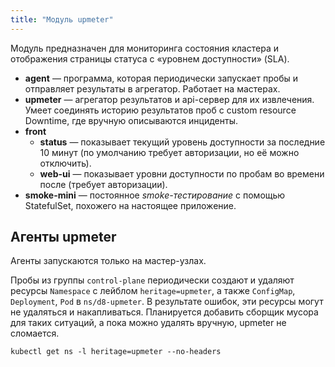 ```yaml
---
title: "Модуль upmeter"
---
```


Модуль предназначен для мониторинга состояния кластера и отображения страницы статуса с «уровнем доступности» (SLA).

- **agent** — программа, которая периодически запускает пробы и отправляет результаты в агрегатор. Работает на мастерах.
- **upmeter** — агрегатор результатов и api-сервер для их извлечения. Умеет соединять историю результатов проб с custom resource Downtime, где вручную описываются инциденты.
- **front**
    - **status** — показывает текущий уровень доступности за последние 10 минут (по умолчанию требует авторизации, но её можно отключить).
    - **web-ui** — показывает уровни доступности по пробам во времени после (требует авторизации).
- **smoke-mini** — постоянное *smoke-тестирование* с помощью StatefulSet, похожего на настоящее приложение.

## Агенты upmeter

Агенты запускаются только на мастер-узлах.

Пробы из группы `control-plane` периодически создают и удаляют ресурсы `Namespace` c лейблом `heritage=upmeter`, а также `ConfigMap`, `Deployment`, `Pod` в `ns/d8-upmeter`. В результате ошибок, эти ресурсы могут не удаляться и накапливаться. Планируется добавить сборщик мусора для таких ситуаций, а пока можно удалять вручную, upmeter не сломается.

```
kubectl get ns -l heritage=upmeter --no-headers
``` 
